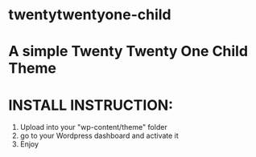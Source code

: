 # twentytwentyone-child
# A simple Twenty Twenty One Child Theme

# INSTALL INSTRUCTION:
1) Upload into your "wp-content/theme" folder
2) go to your Wordpress dashboard and activate it
3) Enjoy
